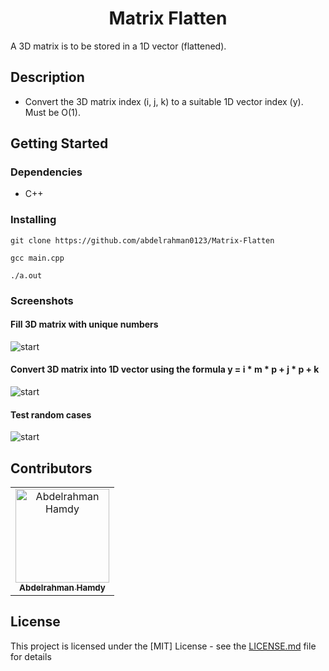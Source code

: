 <div align="center">

# Matrix Flatten

</div>

A 3D matrix is to be stored in a 1D vector (flattened).
## Description
* Convert the 3D matrix index (i, j, k) to a suitable 1D vector index (y). Must be O(1).

## Getting Started

### Dependencies

* C++

### Installing

```
git clone https://github.com/abdelrahman0123/Matrix-Flatten 
```

```
gcc main.cpp
```

```
./a.out
```

### Screenshots

#### Fill 3D matrix with unique numbers
![start](screenshots/1.png)

#### Convert 3D matrix into 1D vector using the formula y = i * m * p + j * p + k
![start](screenshots/2.png)

#### Test random cases
![start](screenshots/3.png)


## Contributors

<table>
<tr>
<td align="center">
<a href="https://github.com/abdelrahman0123" target="_black">
<img src="https://avatars.githubusercontent.com/u/67989900?v=4" width="150px;" alt="Abdelrahman Hamdy"/><br /><sub><b>Abdelrahman Hamdy</b></sub></a><br />
</td>
</tr>
 </table>

## License

This project is licensed under the [MIT] License - see the [LICENSE.md](LICENSE) file for details
